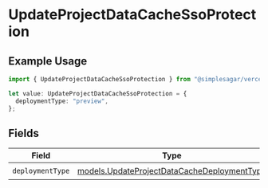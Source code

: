 # UpdateProjectDataCacheSsoProtection

## Example Usage

```typescript
import { UpdateProjectDataCacheSsoProtection } from "@simplesagar/vercel/models/updateprojectdatacacheop.js";

let value: UpdateProjectDataCacheSsoProtection = {
  deploymentType: "preview",
};
```

## Fields

| Field                                                                                            | Type                                                                                             | Required                                                                                         | Description                                                                                      |
| ------------------------------------------------------------------------------------------------ | ------------------------------------------------------------------------------------------------ | ------------------------------------------------------------------------------------------------ | ------------------------------------------------------------------------------------------------ |
| `deploymentType`                                                                                 | [models.UpdateProjectDataCacheDeploymentType](../models/updateprojectdatacachedeploymenttype.md) | :heavy_check_mark:                                                                               | N/A                                                                                              |